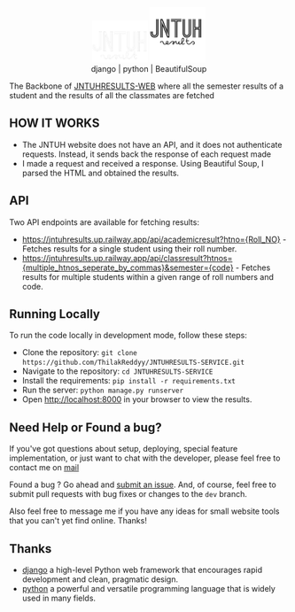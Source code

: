 <p align="center">
  <img src="https://raw.githubusercontent.com/ThilakReddyy/JNTUHRESULTS-WEB/main/public/favicon-black.png#gh-dark-mode-only" alt="JNTUH B.TECH RESULTS" width="100">
  <img src="https://raw.githubusercontent.com/ThilakReddyy/JNTUHRESULTS-WEB/main/public/favicon-light.png#gh-light-mode-only" alt="JNTUH B.TECH RESULTS" width="100">
  <br>
  django | python | BeautifulSoup 
</p>

The Backbone of <a href="https://github.com/ThilakReddyy/JNTUHRESULTS-WEB">JNTUHRESULTS-WEB</a> where all the semester results of a student and the results of all the classmates are fetched

## HOW IT WORKS

* The JNTUH website does not have an API, and it does not authenticate requests. Instead, it sends back the response of each request made
* I made a request and received a response. Using Beautiful Soup, I parsed the HTML and obtained the results.

## API
Two API endpoints are available for fetching results:

* https://jntuhresults.up.railway.app/api/academicresult?htno={Roll_NO} - Fetches results for a single student using their roll number.
* https://jntuhresults.up.railway.app/api/classresult?htnos={multiple_htnos_seperate_by_commas}&semester={code} - Fetches results for multiple students within a given range of roll numbers and code.


## Running Locally

To run the code locally in development mode, follow these steps:

* Clone the repository: `git clone https://github.com/ThilakReddyy/JNTUHRESULTS-SERVICE.git`
* Navigate to the repository: `cd JNTUHRESULTS-SERVICE`
* Install the requirements: `pip install -r requirements.txt`
* Run the server: `python manage.py runserver`
* Open [http://localhost:8000](http://localhost:8000) in your browser to view the results.

## Need Help or Found a bug?

If you've got questions about setup, deploying, special feature implementation, or just want to chat with the developer, please feel free to contact me on <a href="mailto:thilakreddypothuganti@gmail.com">mail</a>

Found a bug ? Go ahead and [submit an issue](https://github.com/ThilakReddyy/JNTUHRESULTS-SERVICE/issues). And, of course, feel free to submit pull requests with bug fixes or changes to the `dev` branch.

Also feel free to message me if you have any ideas for small website tools that you can't yet find online. Thanks!

## Thanks

- [django](https://www.djangoproject.com/) a high-level Python web framework that encourages rapid development and clean, pragmatic design.
- [python](https://www.python.org/)  a powerful and versatile programming language that is widely used in many fields.

 
